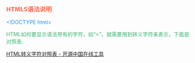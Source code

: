 
<!DOCTYPE html>
<html>
<body>

<h3 style="color:Tomato;">HTML5语法说明</h3>

<p style="color:DodgerBlue;">&lt;!DOCTYPE html></p>

<p style="color:MediumSeaGreen;">HTML如何要显示语法带有的字符，如“&lt;”，就需要用到转义字符来表示，下面是对照表.</p>
<a href="http://tool.oschina.net/commons?type=2">HTML转义字符对照表 - 开源中国在线工具</a>

</body>
</html>
